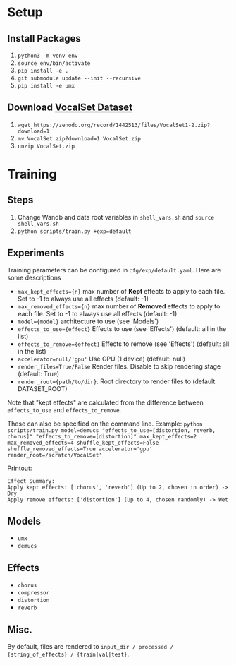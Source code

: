
# Setup

## Install Packages
1. `python3 -m venv env`
2. `source env/bin/activate`
3. `pip install -e .`
4. `git submodule update --init --recursive`
5. `pip install -e umx`

## Download [VocalSet Dataset](https://zenodo.org/record/1193957)
1. `wget https://zenodo.org/record/1442513/files/VocalSet1-2.zip?download=1`
2. `mv VocalSet.zip?download=1 VocalSet.zip`
3. `unzip VocalSet.zip`

# Training
## Steps
1. Change Wandb and data root variables in `shell_vars.sh` and `source shell_vars.sh`
2. `python scripts/train.py +exp=default`

## Experiments
Training parameters can be configured in `cfg/exp/default.yaml`. Here are some descriptions
- `max_kept_effects={n}` max number of <b> Kept </b> effects to apply to each file. Set to -1 to always use all effects (default: -1)
- `max_removed_effects={n}` max number of <b> Removed </b> effects to apply to each file. Set to -1 to always use all effects (default: -1)
- `model={model}` architecture to use (see 'Models')
- `effects_to_use={effect}` Effects to use (see 'Effects') (default: all in the list)
- `effects_to_remove={effect}` Effects to remove (see 'Effects') (default: all in the list)
- `accelerator=null/'gpu'` Use GPU (1 device) (default: null)
- `render_files=True/False` Render files. Disable to skip rendering stage (default: True)
- `render_root={path/to/dir}`. Root directory to render files to (default: DATASET_ROOT)

Note that "kept effects" are calculated from the difference between `effects_to_use` and `effects_to_remove`.

These can also be specified on the command line.
Example: `python scripts/train.py model=demucs "effects_to_use=[distortion, reverb, chorus]" "effects_to_remove=[distortion]" max_kept_effects=2 max_removed_effects=4 shuffle_kept_effects=False shuffle_removed_effects=True accelerator='gpu' render_root=/scratch/VocalSet'`

Printout:
```
Effect Summary:
Apply kept effects: ['chorus', 'reverb'] (Up to 2, chosen in order) -> Dry
Apply remove effects: ['distortion'] (Up to 4, chosen randomly) -> Wet
```

## Models
- `umx`
- `demucs`

## Effects
- `chorus`
- `compressor`
- `distortion`
- `reverb`

## Misc.
By default, files are rendered to `input_dir / processed / {string_of_effects} / {train|val|test}`.
